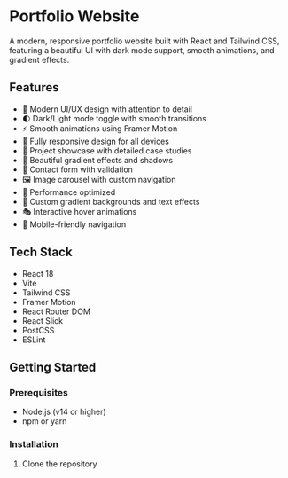 # Portfolio Website

A modern, responsive portfolio website built with React and Tailwind CSS, featuring a beautiful UI with dark mode support, smooth animations, and gradient effects.

## Features

- 🎨 Modern UI/UX design with attention to detail
- 🌓 Dark/Light mode toggle with smooth transitions
- ⚡ Smooth animations using Framer Motion
- 📱 Fully responsive design for all devices
- 🎯 Project showcase with detailed case studies
- 🎨 Beautiful gradient effects and shadows
- 📝 Contact form with validation
- 🖼️ Image carousel with custom navigation
- 🚀 Performance optimized
- 🌈 Custom gradient backgrounds and text effects
- 🎭 Interactive hover animations
- 📱 Mobile-friendly navigation

## Tech Stack

- React 18
- Vite
- Tailwind CSS
- Framer Motion
- React Router DOM
- React Slick
- PostCSS
- ESLint

## Getting Started

### Prerequisites

- Node.js (v14 or higher)
- npm or yarn

### Installation

1. Clone the repository
